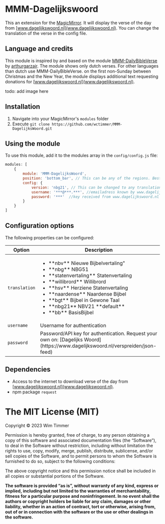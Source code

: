 # MMM-Dagelijkswoord
This an extension for the [MagicMirror](https://github.com/MichMich/MagicMirror). It will display the verse of the day from [www.dagelijkswoord.nl](www.dagelijkswoord.nl). You can change the translation of the verse in the config file. 

## Language and credits
This module is inspired by and based on the module [MMM-DailyBibleVerse](https://github.com/arthurgarzajr/MMM-DailyBibleVerse/blob/master/README.md) by [arthurgarzajr](https://github.com/arthurgarzajr). The module shows only dutch verses. For other languages than dutch use MMM-DailyBibleVerse. on the first non-Sunday between Christmas and the New Year, the module displays additional text requesting donations for [www.dagelijkswoord.nl](www.dagelijkswoord.nl).

todo: add image here

## Installation
1. Navigate into your MagicMirror's `modules` folder 
2. Execute `git clone https://github.com/wctimmer/MMM-DagelijksWoord.git`


## Using the module

To use this module, add it to the modules array in the `config/config.js` file:
````javascript
modules: [
	{
		module: 'MMM-DagelijksWoord',
		position: 'bottom_bar',	// This can be any of the regions. Best result is in the bottom_bar as verses can take multiple lines in a day.
		config: {
			version: 'nbg21', // This can be changed to any translation you want
            username: '***@***.***', //emailadress known by www.dagelijkswoord.nl
            password: '***'  //key received from www.dagelijkswoord.nl
		}
	}
]
````

## Configuration options

The following properties can be configured:


<table width="100%">
	<thead>
		<tr>
			<th>Option</th>
			<th width="100%">Description</th>
		</tr>
	<thead>
	<tbody>
		<tr>
			<td><code>translation</code></td>
			<td>
                <ul>
                    <li>**nbv** Nieuwe Bijbelvertaling"</li>
                    <li>**nbg** NBG51</li>
                    <li>**statenvertaling** Statenvertaling</li>
                    <li>**willibrord** Willibrord</li>
                    <li>**hsv** Herziene Statenvertaling</li>
                    <li>**naardense** Naardense Bijbel</li>
                    <li>**bgt** Bijbel in Gewone Taal</li>
                    <li>**nbg21** NBV21 **default**</li>
                    <li>**bb** BasisBijbel</li>
                </ul>
            </td>
		</tr>
		<tr>
			<td><code>username</code></td>
			<td>Username for authentication</td>
		</tr>
        <tr>
			<td><code>password</code></td>
			<td>Password/API key for authentication. Request your own on: [Dagelijks Woord](https://www.dagelijkswoord.nl/verspreiden/json-feed)</td>
		</tr>
	</tbody>
</table>

## Dependencies
- Access to the internet to download verse of the day from [www.dagelijkswoord.nl](www.dagelijkswoord.nl).
- npm package `request`

The MIT License (MIT)
=====================

Copyright © 2023 Wim Timmer

Permission is hereby granted, free of charge, to any person
obtaining a copy of this software and associated documentation
files (the “Software”), to deal in the Software without
restriction, including without limitation the rights to use,
copy, modify, merge, publish, distribute, sublicense, and/or sell
copies of the Software, and to permit persons to whom the
Software is furnished to do so, subject to the following
conditions:

The above copyright notice and this permission notice shall be
included in all copies or substantial portions of the Software.

**The software is provided “as is”, without warranty of any kind, express or implied, including but not limited to the warranties of merchantability, fitness for a particular purpose and noninfringement. In no event shall the authors or copyright holders be liable for any claim, damages or other liability, whether in an action of contract, tort or otherwise, arising from, out of or in connection with the software or the use or other dealings in the software.**
